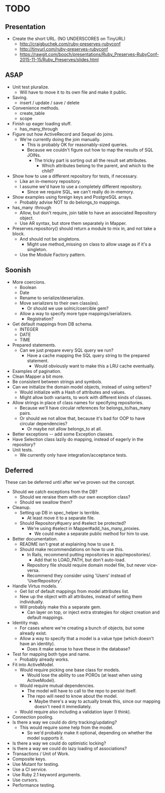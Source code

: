 TODO
====


Presentation
------------

* Create the short URL. (NO UNDERSCORES on TinyURL)
    * http://craigbuchek.com/ruby-preserves-rubyconf
    * http://tinyurl.com/ruby-preserves-rubyconf
    * https://rawgit.com/booch/presentations/Ruby_Preserves-RubyConf-2015-11-15/Ruby_Preserves/slides.html


ASAP
----

* Unit test pluralize.
    * Will have to move it to its own file and make it public.
* Saving.
    * insert / update / save / delete
* Convenience methods.
    * create_table
    * scope
* Finish up eager loading stuff.
    * has_many_through
* Figure out how ActiveRecord and Sequel do joins.
    * We're currently doing the join manually.
        * This is probably OK for reasonably-sized queries.
        * Because we couldn't figure out how to map the results of SQL JOINs.
            * The tricky part is sorting out all the result set attributes.
                * Which attributes belong to the parent, and which to the child?
* Show how to use a different repository for tests, if necessary.
    * Like an in-memory repository.
    * I assume we'd have to use a completely different repository.
        * Since we require SQL, we can't really do in-memory.
* Show examples using foreign keys and PostgreSQL arrays.
    * Probably advise NOT to do belongs_to mappings.
* has_many :through
    * Allow, but don't require, join table to have an associated Repository object.
    * Use AR syntax, but store them separately in Mapper.
* Preserves.repository() should return a module to mix in, and not take a block.
    * And should not be singletons.
        * Might use method_missing on class to allow usage as if it's a singleton.
    * Use the Module Factory pattern.


Soonish
-------

* More coercions.
    * Boolean
    * Date
    * Rename to serialize/deserialize.
    * Move serializers to their own class(es).
        * Or should we use solnic/coercible gem?
    * Allow a way to specify more type mappings/serializers.
    	 * Registration?
* Get default mappings from DB schema.
    * INTEGER
    * DATE
    * TIME
* Prepared statements.
    * Can we just prepare every SQL query we run?
        * Have a cache mapping the SQL query string to the prepared statement.
            * Would obviously want to make this a LRU cache eventually.
* Examples of pagination.
* Clean Mapper a bit more.
* Be consistent between strings and symbols.
* Can we initialize the domain model objects, instead of using setters?
    * Would initialize with a Hash of attributes and values.
    * Might allow both variants, to work with different kinds of classes.
* Allow strings in place of class names for specifying repositories.
    * Because we'll have circular references for belongs_to/has_many pairs.
    * Or should we not allow that, because it's bad for OOP to have circular dependencies?
        * Or maybe not allow belongs_to at all.
* Better exceptions -- add some Exception classes.
* Have Selection class lazily do mapping, instead of eagerly in the repository?
* Unit tests.
    * We currently only have integration/acceptance tests.


Deferred
--------

These can be deferred until after we've proven out the concept.

* Should we catch exceptions from the DB?
    * Should we reraise them with our own exception class?
    * Should we swallow them?
* Cleanup.
    * Setting up DB in spec_helper is terrible.
        * At least move it to a separate file.
    * Should Repository#query and #select be protected?
        * We're using #select in Mapper#add_has_many_proxies.
            * We could make a separate public method for him to use.
* Better documentation.
    * README isn't great at explaining how to use it.
    * Should make recommendations on how to use this.
        * In Rails, recommend putting repositories in app/repositories/.
            * Add that to LOAD_PATH, but don't auto-load.
        * Repository file should require domain model file, but never vice-versa.
        * Recommend they consider using 'Users' instead of 'UserRepository'.
* Handle Virtus models.
    * Get list of default mappings from model attributes list.
    * New up the object with all attributes, instead of setting them individually.
    * Will probably make this a separate gem.
        * Can layer on top, or inject extra strategies for object creation and default mappings.
* Identity map.
    * For cases where we're creating a bunch of objects, but some already exist.
    * Allow a way to specify that a model is a value type (which doesn't have an identity).
        * Does it make sense to have these in the database?
* Test for mapping both type and name.
    * Probably already works.
* Fit into ActiveModel.
    * Would require picking one base class for models.
        * Would lose the ability to use POROs (at least when using ActiveModel).
    * Would require mutual dependencies.
        * The model will have to call to the repo to persist itself.
        * The repo will need to know about the model.
            * Maybe there's a way to actually break this, since our mapping doesn't need it immediately.
    * Would require also including a validation layer (I think).
* Connection pooling.
* Is there a way we could do dirty tracking/updating?
    * This would require some help from the model.
        * So we'd probably make it optional, depending on whether the model supports it.
* Is there a way we could do optimistic locking?
* Is there a way we could do lazy loading of associations?
* Transactions / Unit of Work.
* Composite keys.
* Use Mutant for testing.
* Use a CI service.
* Use Ruby 2.1 keyword arguments.
* Use cursors.
* Performance testing.
